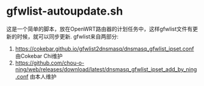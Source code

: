 # gfwlist-autoupdate.sh
这是一个简单的脚本，放在OpenWRT路由器的计划任务中，这样gfwlist文件有更新的时候，就可以同步更新.
gfwlist来自两部分: 
1. https://cokebar.github.io/gfwlist2dnsmasq/dnsmasq_gfwlist_ipset.conf 由Cokebar Chi维护
2. https://github.com/chou-o-ning/web/releases/download/latest/dnsmasq_gfwlist_ipset_add_by_ning.conf 由本人维护


